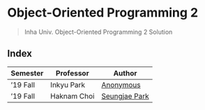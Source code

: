 # Object-Oriented Programming 2

> Inha Univ. Object-Oriented Programming 2 Solution

## Index

| Semester | Professor   | Author                           |
| -------- | ----------- | -------------------------------- |
| ’19 Fall | Inkyu Park  | [Anonymous](./a01/README.md)     |
| ’19 Fall | Haknam Choi | [Seungjae Park](./psj/README.md) |
